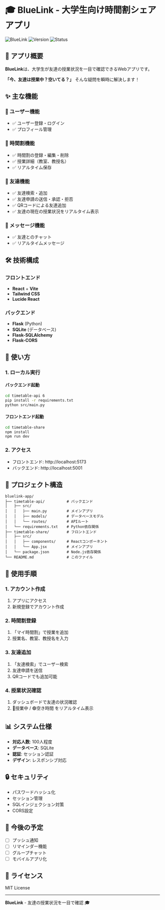 # 🎓 BlueLink - 大学生向け時間割シェアアプリ

![BlueLink](https://img.shields.io/badge/BlueLink-時間割シェア-blue)
![Version](https://img.shields.io/badge/version-3.0-green)
![Status](https://img.shields.io/badge/status-完全動作-success)

## 📱 アプリ概要

**BlueLink**は、大学生が友達の授業状況を一目で確認できるWebアプリです。

**「今、友達は授業中？空いてる？」**
そんな疑問を瞬時に解決します！

## ✨ 主な機能

### 🔐 ユーザー機能
- ✅ ユーザー登録・ログイン
- ✅ プロフィール管理

### 📅 時間割機能
- ✅ 時間割の登録・編集・削除
- ✅ 授業詳細（教室、教授名）
- ✅ リアルタイム保存

### 👥 友達機能
- ✅ 友達検索・追加
- ✅ 友達申請の送信・承認・拒否
- ✅ QRコードによる友達追加
- ✅ 友達の現在の授業状況をリアルタイム表示

### 💬 メッセージ機能
- ✅ 友達とのチャット
- ✅ リアルタイムメッセージ

## 🛠️ 技術構成

### フロントエンド
- **React** + **Vite**
- **Tailwind CSS**
- **Lucide React**

### バックエンド
- **Flask** (Python)
- **SQLite** (データベース)
- **Flask-SQLAlchemy**
- **Flask-CORS**

## 🚀 使い方

### 1. ローカル実行

#### バックエンド起動
```bash
cd timetable-api 6
pip install -r requirements.txt
python src/main.py
```

#### フロントエンド起動
```bash
cd timetable-share
npm install
npm run dev
```

### 2. アクセス
- フロントエンド: http://localhost:5173
- バックエンド: http://localhost:5001

## 📁 プロジェクト構造

```
bluelink-app/
├── timetable-api/          # バックエンド
│   ├── src/
│   │   ├── main.py         # メインアプリ
│   │   ├── models/         # データベースモデル
│   │   └── routes/         # APIルート
│   └── requirements.txt    # Python依存関係
├── timetable-share/        # フロントエンド
│   ├── src/
│   │   ├── components/     # Reactコンポーネント
│   │   └── App.jsx         # メインアプリ
│   └── package.json        # Node.js依存関係
└── README.md               # このファイル
```

## 🎯 使用手順

### 1. アカウント作成
1. アプリにアクセス
2. 新規登録でアカウント作成

### 2. 時間割登録
1. 「マイ時間割」で授業を追加
2. 授業名、教室、教授名を入力

### 3. 友達追加
1. 「友達検索」でユーザー検索
2. 友達申請を送信
3. QRコードでも追加可能

### 4. 授業状況確認
1. ダッシュボードで友達の状況確認
2. 🔴授業中 / 🟢空き時間 をリアルタイム表示

## 📊 システム仕様

- **対応人数**: 100人程度
- **データベース**: SQLite
- **認証**: セッション認証
- **デザイン**: レスポンシブ対応

## 🔒 セキュリティ

- パスワードハッシュ化
- セッション管理
- SQLインジェクション対策
- CORS設定

## 🚀 今後の予定

- [ ] プッシュ通知
- [ ] リマインダー機能
- [ ] グループチャット
- [ ] モバイルアプリ化

## 📄 ライセンス

MIT License

---

**BlueLink** - 友達の授業状況を一目で確認 🎓

